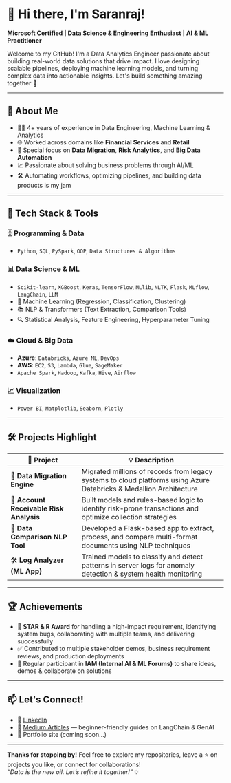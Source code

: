 # 👋 Hi there, I'm Saranraj!  
**Microsoft Certified | Data Science & Engineering Enthusiast | AI & ML Practitioner**

Welcome to my GitHub! I'm a Data Analytics Engineer passionate about building real-world data solutions that drive impact. I love designing scalable pipelines, deploying machine learning models, and turning complex data into actionable insights. Let's build something amazing together 🚀

---

## 🧠 About Me

- 🧑‍💻 4+ years of experience in Data Engineering, Machine Learning & Analytics  
- 🌐 Worked across domains like **Financial Services** and **Retail**  
- 🔁 Special focus on **Data Migration**, **Risk Analytics**, and **Big Data Automation**  
- 📈 Passionate about solving business problems through AI/ML  
- 🛠️ Automating workflows, optimizing pipelines, and building data products is my jam  

---

## 🧰 Tech Stack & Tools

### 🗄️ Programming & Data

- `Python`, `SQL`, `PySpark`, `OOP`, `Data Structures & Algorithms`

### 📊 Data Science & ML

- `Scikit-learn`, `XGBoost`, `Keras`, `TensorFlow`, `MLlib`, `NLTK`, `Flask`, `MLflow`, `LangChain`, `LLM`
- 🧠 Machine Learning (Regression, Classification, Clustering)
- 📚 NLP & Transformers (Text Extraction, Comparison Tools)
- 🔍 Statistical Analysis, Feature Engineering, Hyperparameter Tuning

### ☁️ Cloud & Big Data

- **Azure**: `Databricks`, `Azure ML`, `DevOps`  
- **AWS**: `EC2`, `S3`, `Lambda`, `Glue`, `SageMaker`  
- `Apache Spark`, `Hadoop`, `Kafka`, `Hive`, `Airflow`

### 📈 Visualization

- `Power BI`, `Matplotlib`, `Seaborn`, `Plotly`

---

## 🛠️ Projects Highlight

| 📁 Project | 💡 Description |
|-----------|----------------|
| 🔄 **Data Migration Engine** | Migrated millions of records from legacy systems to cloud platforms using Azure Databricks & Medallion Architecture |
| 🧾 **Account Receivable Risk Analysis** | Built models and rules-based logic to identify risk-prone transactions and optimize collection strategies |
| 📜 **Data Comparison NLP Tool** | Developed a Flask-based app to extract, process, and compare multi-format documents using NLP techniques |
| 🛠️ **Log Analyzer (ML App)** | Trained models to classify and detect patterns in server logs for anomaly detection & system health monitoring |

---

## 🏆 Achievements

- 🥇 **STAR & R Award** for handling a high-impact requirement, identifying system bugs, collaborating with multiple teams, and delivering successfully  
- ✅ Contributed to multiple stakeholder demos, business requirement reviews, and production deployments  
- 💬 Regular participant in **IAM (Internal AI & ML Forums)** to share ideas, demos & collaborate on solutions

---

## 📫 Let's Connect!

- 🔗 [LinkedIn](https://www.linkedin.com/in/saranraj-k/)
- 📝 [Medium Articles](https://medium.com/@Saranraj-k) — beginner-friendly guides on LangChain & GenAI
- 💼 Portfolio site (coming soon…)

---

**Thanks for stopping by!** Feel free to explore my repositories, leave a ⭐ on projects you like, or connect for collaborations!  
_“Data is the new oil. Let’s refine it together!”_ 💡
